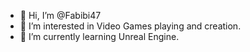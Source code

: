 - 👋 Hi, I’m @Fabibi47
- 👀 I’m interested in Video Games playing and creation.
- 🌱 I’m currently learning Unreal Engine.
